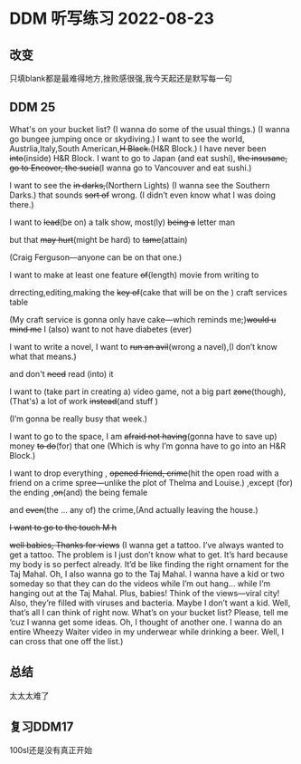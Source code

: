 # DDM 听写练习 2022-08-23

## 改变

只填blank都是最难得地方,挫败感很强,我今天起还是默写每一句

## DDM 25

What's on your bucket list?
(I wanna do some of the usual things.)
(I wanna go bungee jumping once or skydiving.)
I want to see the world, Austrlia,Italy,South American,~~H Black.~~(H&R Block.) 
I have never been ~~into~~(inside) H&R Block.
I want to go to Japan (and eat sushi),
~~the insusane, go to Encover, the sucia~~(I wanna go to Vancouver and eat sushi.)

I want to see the ~~in darks,~~(Northern Lights)
(I wanna see the Southern Darks.)
that sounds ~~sort of~~ wrong.
(I didn’t even know what I was doing there.)

I want to ~~lead~~(be on) a talk show, most(ly) ~~being a~~ letter man


but that ~~may hurt~~(might be hard) to ~~tame~~(attain) 

(Craig Ferguson—anyone can be on that one.)

I want to make at least one feature ~~of~~(length) movie from writing to 

drrecting,editing,making the ~~key of~~(cake that will be on the ) craft services table 

(My craft service is gonna only have cake—which reminds me;)~~would u mind me~~ I (also) want to not have diabetes (ever)

I want to write a novel,
I want to ~~run an avil~~(wrong a navel),(I don’t know what that means.) 

and don't ~~need~~ read (into) it

I want to (take part in creating a) video game, not a big part ~~zone~~(though), (That's) a lot of work ~~instead~~(and stuff )

(I’m gonna be really busy that week.)

I want to go to the space, I am ~~afraid not having~~(gonna have to save up) money ~~to do~~(for) that one
(Which is
why I’m gonna have to go into an H&R Block.)

I want to drop everything , ~~opened friend, crime~~(hit the open road with a friend on a crime spree—unlike the plot of Thelma and Louise.)
,except (for) the ending ,~~on~~(and) the being female

and ~~even~~(the ... any of) the crime,(And actually leaving the house.)

~~I want to go to the touch M h~~

~~well babies, Thanks for views~~
(I wanna get a tattoo. I’ve always wanted to get a tattoo. The problem is I just
don’t know what to get. It’s hard because my body is so perfect already.
It’d be like finding the right ornament for the Taj Mahal.
Oh, I also wanna go to the Taj Mahal.
I wanna have a kid or two someday so that they can do the videos while I’m out
hang… while I’m hanging out at the Taj Mahal. Plus, babies! Think of the
views—viral city! Also, they’re filled with viruses and bacteria. Maybe I
don’t want a kid.
Well, that’s all I can think of right now. What’s on your bucket list? Please, tell
me ‘cuz I wanna get some ideas. Oh, I thought of another one. I wanna do
an entire Wheezy Waiter video in my underwear while drinking a beer.
Well, I can cross that one off the list.)

## 总结

太太太难了



## 复习DDM17
100sl还是没有真正开始